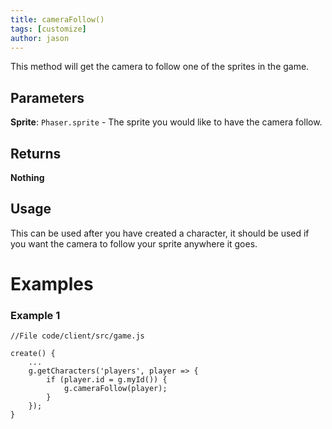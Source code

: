 ```yaml
---
title: cameraFollow()
tags: [customize]
author: jason
---
```

This method will get the camera to follow one of the sprites in the game.
## Parameters
**Sprite**: `Phaser.sprite` - The sprite you would like to have the camera follow.
## Returns
**Nothing**
## Usage
This can be used after you have created a character, it should be used if you want the camera to follow your sprite anywhere it goes.
# Examples
### Example 1
```
//File code/client/src/game.js
​
create() {
	...
	g.getCharacters('players', player => {
		if (player.id = g.myId()) {
			g.cameraFollow(player);
		}
	});
}
```
